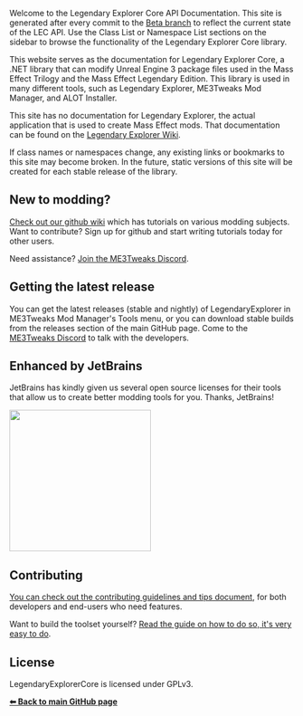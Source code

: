 Welcome to the Legendary Explorer Core API Documentation. This site is generated after every commit to the [Beta branch](https://github.com/ME3Tweaks/LegendaryExplorer) to reflect the current state of the LEC API. Use the Class List or Namespace List sections on the sidebar to browse the functionality of the Legendary Explorer Core library.

This website serves as the documentation for Legendary Explorer Core, a .NET library that can modify Unreal Engine 3 package files used in the Mass Effect Trilogy and the Mass Effect Legendary Edition. This library is used in many different tools, such as Legendary Explorer, ME3Tweaks Mod Manager, and ALOT Installer. 

This site has no documentation for Legendary Explorer, the actual application that is used to create Mass Effect mods. That documentation can be found on the [Legendary Explorer Wiki](https://github.com/ME3Tweaks/LegendaryExplorer/wiki).

If class names or namespaces change, any existing links or bookmarks to this site may become broken. In the future, static versions of this site will be created for each stable release of the library.

## New to modding?
[Check out our github wiki](https://github.com/ME3Tweaks/LegendaryExplorer/wiki) which has tutorials on various modding subjects. Want to contribute? Sign up for github and start writing tutorials today for other users.

Need assistance? [Join the ME3Tweaks Discord](https://discord.gg/s8HA6dc).



## Getting the latest release

You can get the latest releases (stable and nightly) of LegendaryExplorer in ME3Tweaks Mod Manager's Tools menu, or you can download stable builds from the releases section of the main GitHub page. Come to the [ME3Tweaks Discord](https://discord.gg/s8HA6dc) to talk with the developers.



## Enhanced by JetBrains
JetBrains has kindly given us several open source licenses for their tools that allow us to create better modding tools for you. Thanks, JetBrains!

[<img src="https://raw.githubusercontent.com/ME3Tweaks/LegendaryExplorer/resources/jetbrains-variant-4.png" height="250"/>](https://jetbrains.com)



## Contributing
[You can check out the contributing guidelines and tips document](https://github.com/ME3Tweaks/LegendaryExplorer/blob/Beta/CONTRIBUTING.md), for both developers and end-users who need features.

Want to build the toolset yourself? [Read the guide on how to do so, it's very easy to do](https://github.com/ME3Tweaks/LegendaryExplorer/wiki/How-to-build-the-toolset-from-source).



## License
LegendaryExplorerCore is licensed under GPLv3.



**[⬅ Back to main GitHub page](https://github.com/ME3Tweaks/LegendaryExplorer)**